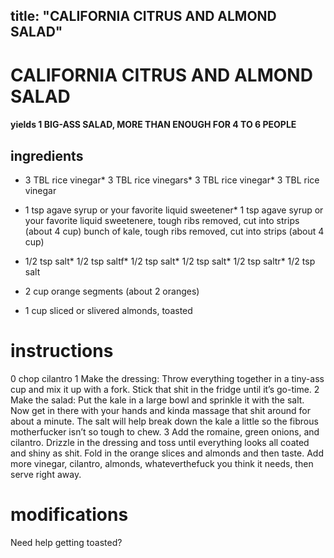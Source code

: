 
	
title: "CALIFORNIA CITRUS AND ALMOND SALAD"
---
# CALIFORNIA CITRUS AND ALMOND SALAD
#### yields 1 BIG-ASS SALAD, MORE THAN ENOUGH FOR 4 TO 6 PEOPLE

## ingredients
* 3 TBL rice vinegar* 3 TBL rice vinegars* 3 TBL rice vinegar* 3 TBL rice vinegar
* 1 tsp agave syrup or your favorite liquid sweetener* 1 tsp agave syrup or your favorite liquid sweetenere, tough ribs removed, cut into strips (about 4 cup) bunch of kale, tough ribs removed, cut into strips (about 4 cup)

* 1/2 tsp salt* 1/2 tsp saltf* 1/2 tsp salt* 1/2 tsp salt* 1/2 tsp saltr* 1/2 tsp salt
* 2 cup orange segments (about 2 oranges)

* 1 cup sliced or slivered almonds, toasted

# instructions
0 chop cilantro
1 Make the dressing: Throw everything together in a tiny-ass cup and mix it up with a fork. Stick that shit in the fridge until it’s go-time.
2 Make the salad: Put the kale in a large bowl and sprinkle it with the salt. Now get in there with your hands and kinda massage that shit around for about a minute. The salt will help break down the kale a little so the fibrous motherfucker isn’t so tough to chew.
3 Add the romaine, green onions, and cilantro. Drizzle in the dressing and toss until everything looks all coated and shiny as shit. Fold in the orange slices and almonds and then taste. Add more vinegar, cilantro, almonds, whateverthefuck you think it needs, then serve right away.

# modifications

Need help getting toasted?
	

